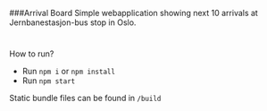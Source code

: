 ###Arrival Board
Simple webapplication showing next 10 arrivals at Jernbanestasjon-bus stop in Oslo.
#
How to run?
* Run `npm i` or `npm install`
* Run `npm start`

Static bundle files can be found in `/build`
